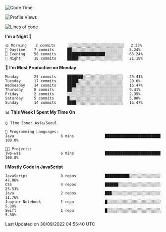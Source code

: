 <!--START_SECTION:waka-->
![Code Time](http://img.shields.io/badge/Code%20Time-894%20hrs%2024%20mins-blue)

![Profile Views](http://img.shields.io/badge/Profile%20Views-0-blue)

![Lines of code](https://img.shields.io/badge/From%20Hello%20World%20I%27ve%20Written-54%20Thousand%20lines%20of%20code-blue)

**I'm a Night 🦉** 

```text
🌞 Morning    2 commits      ░░░░░░░░░░░░░░░░░░░░░░░░░   2.35% 
🌆 Daytime    7 commits      ██░░░░░░░░░░░░░░░░░░░░░░░   8.24% 
🌃 Evening    58 commits     █████████████████░░░░░░░░   68.24% 
🌙 Night      18 commits     █████░░░░░░░░░░░░░░░░░░░░   21.18%

```
📅 **I'm Most Productive on Monday** 

```text
Monday       25 commits     ███████░░░░░░░░░░░░░░░░░░   29.41% 
Tuesday      17 commits     █████░░░░░░░░░░░░░░░░░░░░   20.0% 
Wednesday    14 commits     ████░░░░░░░░░░░░░░░░░░░░░   16.47% 
Thursday     8 commits      ██░░░░░░░░░░░░░░░░░░░░░░░   9.41% 
Friday       2 commits      ░░░░░░░░░░░░░░░░░░░░░░░░░   2.35% 
Saturday     5 commits      █░░░░░░░░░░░░░░░░░░░░░░░░   5.88% 
Sunday       14 commits     ████░░░░░░░░░░░░░░░░░░░░░   16.47%

```


📊 **This Week I Spent My Time On** 

```text
⌚︎ Time Zone: Asia/Seoul

💬 Programming Languages: 
Java                     6 mins              █████████████████████████   100.0%

🐱‍💻 Projects: 
jwp-was                  6 mins              █████████████████████████   100.0%

```

**I Mostly Code in JavaScript** 

```text
JavaScript               8 repos             ███████████░░░░░░░░░░░░░░   47.06% 
CSS                      4 repos             ██████░░░░░░░░░░░░░░░░░░░   23.53% 
Java                     2 repos             ███░░░░░░░░░░░░░░░░░░░░░░   11.76% 
Jupyter Notebook         1 repo              █░░░░░░░░░░░░░░░░░░░░░░░░   5.88% 
Swift                    1 repo              █░░░░░░░░░░░░░░░░░░░░░░░░   5.88%

```



 Last Updated on 30/09/2022 04:55:40 UTC
<!--END_SECTION:waka-->
